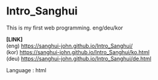 # Intro_Sanghui
This is my first web programming.
eng/deu/kor

<b>[LINK]</b>
<br>(eng) https://sanghui-john.github.io/Intro_Sanghui/
<br>(kor) https://sanghui-john.github.io/Intro_Sanghui/ko.html
<br>(deu) https://sanghui-john.github.io/Intro_Sanghui/de.html

Language : html
